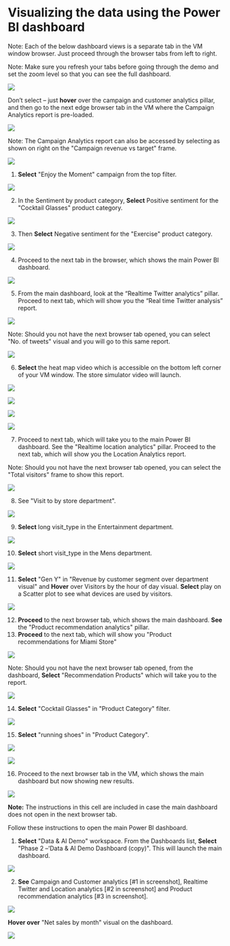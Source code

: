 # Visualizing the data using the Power BI dashboard

Note: Each of the below dashboard views is a separate tab in the VM window browser. Just proceed through the browser tabs from left to right.

Note: Make sure you refresh your tabs before going through the demo and set the zoom level so that you can see the full dashboard.  

![](../media/06-01.png)

Don’t select – just **hover** over the campaign and customer analytics pillar, and then go to the next edge browser tab in the VM where the Campaign Analytics report is pre-loaded.

![](../media/06-02.png)

Note: The Campaign Analytics report can also be accessed by selecting as shown on right on the "Campaign revenue vs target" frame.

![](../media/06-03.png)

1. **Select** "Enjoy the Moment" campaign from the top filter.

![](../media/06-04.png)

2. In the Sentiment by product category, **Select** Positive sentiment for the "Cocktail Glasses" product category.

![](../media/06-05.png)

3. Then **Select** Negative sentiment for the "Exercise" product category.

![](../media/06-06.png)

4. Proceed to the next tab in the browser, which shows the main Power BI dashboard.

![](../media/06-07.png)

5. From the main dashboard, look at the “Realtime Twitter analytics” pillar. Proceed to next tab, which will show you the “Real time Twitter analysis” report.

![](../media/06-09.png)

Note: Should you not have the next browser tab opened, you can select "No. of tweets" visual and you will go to this same report.

![](../media/06-08.png)

6. **Select** the heat map video which is accessible on the bottom left corner of your VM window. The store simulator video will launch.

![](../media/06-10.png)

![](../media/06-11.png)

![](../media/06-12.png)

![](../media/06-13.png)

7. Proceed to next tab, which will take you to the main Power BI dashboard. See the "Realtime location analytics" pillar. Proceed to the next tab, which will show you the Location Analytics report.  

Note: Should you not have the next browser tab opened, you can select the "Total visitors" frame to show this report.

![](../media/06-14.png)

8. See "Visit to by store department". 

![](../media/06-15.png)

9.	**Select** long visit_type in the Entertainment department.

![](../media/06-16.png)

10.	**Select** short visit_type in the Mens department.

![](../media/06-17.png)

11.	**Select** "Gen Y" in "Revenue by customer segment over department visual" and **Hover** over Visitors by the hour of day visual. **Select** play on a Scatter plot to see what devices are used by visitors.

![](../media/06-18.png)

12.	**Proceed** to the next browser tab, which shows the main dashboard. **See** the "Product recommendation analytics" pillar. 
13. **Proceed** to the next tab, which will show you "Product recommendations for Miami Store"

![](../media/06-20.png)

Note: Should you not have the next browser tab opened, from the dashboard, **Select** "Recommendation Products" which will take you to the report.

![](../media/06-19.png)

14.	**Select** "Cocktail Glasses" in "Product Category" filter.

![](../media/06-21.png)

15.	**Select** "running shoes" in "Product Category".

![](../media/06-22.png)

![](../media/06-23.png)

16. Proceed to the next browser tab in the VM, which shows the main dashboard but now showing new results. 

![](../media/06-24.png)

**Note:** The instructions in this cell are included in case the main dashboard does not open in the next browser tab. 

Follow these instructions to open the main Power BI dashboard.

1. **Select** "Data & AI Demo" workspace. From the Dashboards list, **Select** "Phase 2 –‘Data & AI Demo Dashboard (copy)". This will launch the main dashboard.

![](../media/06-25.png)

2. **See** Campaign and Customer analytics [#1 in screenshot], Realtime Twitter and Location analytics [#2 in screenshot] and Product recommendation analytics [#3 in screenshot].

![](../media/06-26.png)

**Hover over** "Net sales by month" visual on the dashboard.

![](../media/06-27.png)

